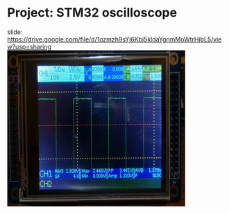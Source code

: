 # Project: STM32 oscilloscope
slide:
https://drive.google.com/file/d/1ozmzh9sYj6Kbj5kldaYgnmMoWtrHjbL5/view?usp=sharing
<img src="./image/osc.jpg" width="410" height="361">